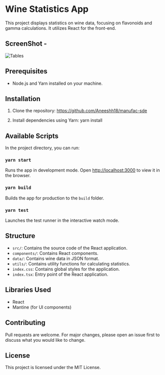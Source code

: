 # Wine Statistics App

This project displays statistics on wine data, focusing on flavonoids and gamma calculations. It utilizes React for the front-end.

## ScreenShot -
![Tables](https://github.com/Aneeshh18/manufac-sde/assets/88325646/cb05fb4a-98af-46c1-b823-6001ca8b0c0d)

## Prerequisites

- Node.js and Yarn installed on your machine.

## Installation

1. Clone the repository: https://github.com/Aneeshh18/manufac-sde

2. Install dependencies using Yarn: yarn install

## Available Scripts

In the project directory, you can run:

### `yarn start`

Runs the app in development mode. Open [http://localhost:3000](http://localhost:3000) to view it in the browser.

### `yarn build`

Builds the app for production to the `build` folder.

### `yarn test`

Launches the test runner in the interactive watch mode.

## Structure

- `src/`: Contains the source code of the React application.
- `components/`: Contains React components.
- `data/`: Contains wine data in JSON format.
- `utils/`: Contains utility functions for calculating statistics.
- `index.css`: Contains global styles for the application.
- `index.tsx`: Entry point of the React application.

## Libraries Used

- React
- Mantine (for UI components)

## Contributing

Pull requests are welcome. For major changes, please open an issue first to discuss what you would like to change.

## License

This project is licensed under the MIT License.
